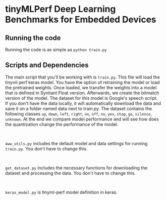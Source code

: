 # tinyMLPerf Deep Learning Benchmarks for Embedded Devices


## Running the code

Running the code is as simple as `python train.py`

## Scripts and Dependencies

The main script that you'll be working with is `train.py`. This file will load the tinyml perf keras model. You have the option of retraining the model or load the pretrained weights. Once loaded, we transfer the weights into a model that is defined in Syntiant Float version. Afterwards, we create the bitmatch version of the model. The dataset for this model is Google's speech script. If you don't have the data locally, it will automatically download the data and save it on a folder named data next to train.py. The dataset contains the following classes `up`, `down`, `left`, `right`, `on`, `off`, `no`, `yes`, `stop`, `go`, `silence`, `unknown`. At the end we compare model performance and will see how does the quantization change the performance of the model. 



<br />

`aww_utils.py` includes the default model and data settings for running `train.py`. You don't have to change this.

<br />

`get_dataset.py` includes the necessary functions for downloading the dataset and processing the data. You don't have to change this.

<br />

`keras_model.py` is tinyml-perf model definition in keras.

